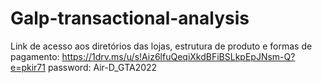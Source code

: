# Galp-transactional-analysis

Link de acesso aos diretórios das lojas, estrutura de produto e formas de pagamento:
https://1drv.ms/u/s!Aiz6lfuQeqiXkdBFiBSLkpEpJNsm-Q?e=pkir71
password: Air-D_GTA2022
